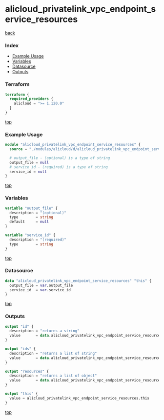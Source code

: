 # alicloud_privatelink_vpc_endpoint_service_resources

[back](../alicloud.md)

### Index

- [Example Usage](#example-usage)
- [Variables](#variables)
- [Datasource](#datasource)
- [Outputs](#outputs)

### Terraform

```terraform
terraform {
  required_providers {
    alicloud = ">= 1.120.0"
  }
}
```

[top](#index)

### Example Usage

```terraform
module "alicloud_privatelink_vpc_endpoint_service_resources" {
  source = "./modules/alicloud/d/alicloud_privatelink_vpc_endpoint_service_resources"

  # output_file - (optional) is a type of string
  output_file = null
  # service_id - (required) is a type of string
  service_id = null
}
```

[top](#index)

### Variables

```terraform
variable "output_file" {
  description = "(optional)"
  type        = string
  default     = null
}

variable "service_id" {
  description = "(required)"
  type        = string
}
```

[top](#index)

### Datasource

```terraform
data "alicloud_privatelink_vpc_endpoint_service_resources" "this" {
  output_file = var.output_file
  service_id  = var.service_id
}
```

[top](#index)

### Outputs

```terraform
output "id" {
  description = "returns a string"
  value       = data.alicloud_privatelink_vpc_endpoint_service_resources.this.id
}

output "ids" {
  description = "returns a list of string"
  value       = data.alicloud_privatelink_vpc_endpoint_service_resources.this.ids
}

output "resources" {
  description = "returns a list of object"
  value       = data.alicloud_privatelink_vpc_endpoint_service_resources.this.resources
}

output "this" {
  value = alicloud_privatelink_vpc_endpoint_service_resources.this
}
```

[top](#index)